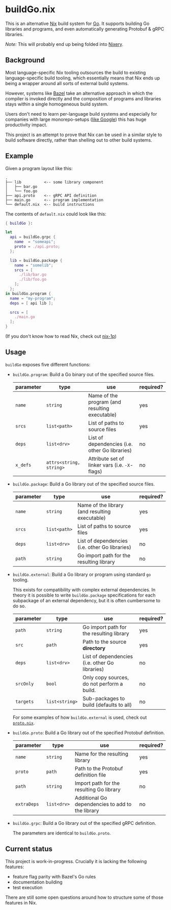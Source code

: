 buildGo.nix
===========

This is an alternative [Nix][] build system for [Go][]. It supports building Go
libraries and programs, and even automatically generating Protobuf & gRPC
libraries.

*Note:* This will probably end up being folded into [Nixery][].

## Background

Most language-specific Nix tooling outsources the build to existing
language-specific build tooling, which essentially means that Nix ends up being
a wrapper around all sorts of external build systems.

However, systems like [Bazel][] take an alternative approach in which the
compiler is invoked directly and the composition of programs and libraries stays
within a single homogeneous build system.

Users don't need to learn per-language build systems and especially for
companies with large monorepo-setups ([like Google][]) this has huge
productivity impact.

This project is an attempt to prove that Nix can be used in a similar style to
build software directly, rather than shelling out to other build systems.

## Example

Given a program layout like this:

```
.
├── lib          <-- some library component
│   ├── bar.go
│   └── foo.go
├── api.proto    <-- gRPC API definition
├── main.go      <-- program implementation
└── default.nix  <-- build instructions
```

The contents of `default.nix` could look like this:

```nix
{ buildGo }:

let
  api = buildGo.grpc {
    name  = "someapi";
    proto = ./api.proto;
  };

  lib = buildGo.package {
    name = "somelib";
    srcs = [
      ./lib/bar.go
      ./lib/foo.go
    ];
  };
in buildGo.program {
  name = "my-program";
  deps = [ api lib ];

  srcs = [
    ./main.go
  ];
}
```

(If you don't know how to read Nix, check out [nix-1p][])

## Usage

`buildGo` exposes five different functions:

* `buildGo.program`: Build a Go binary out of the specified source files.

  | parameter | type                    | use                                            | required? |
  |-----------|-------------------------|------------------------------------------------|-----------|
  | `name`    | `string`                | Name of the program (and resulting executable) | yes       |
  | `srcs`    | `list<path>`            | List of paths to source files                  | yes       |
  | `deps`    | `list<drv>`             | List of dependencies (i.e. other Go libraries) | no        |
  | `x_defs`  | `attrs<string, string>` | Attribute set of linker vars (i.e. `-X`-flags) | no        |

* `buildGo.package`: Build a Go library out of the specified source files.

  | parameter | type         | use                                            | required? |
  |-----------|--------------|------------------------------------------------|-----------|
  | `name`    | `string`     | Name of the library (and resulting executable) | yes       |
  | `srcs`    | `list<path>` | List of paths to source files                  | yes       |
  | `deps`    | `list<drv>`  | List of dependencies (i.e. other Go libraries) | no        |
  | `path`    | `string`     | Go import path for the resulting library       | no        |

* `buildGo.external`: Build a Go library or program using standard `go` tooling.

  This exists for compatibility with complex external dependencies. In theory it
  is possible to write `buildGo.package` specifications for each subpackage of
  an external dependency, but it is often cumbersome to do so.

  | parameter | type           | use                                            | required? |
  |-----------|----------------|------------------------------------------------|-----------|
  | `path`    | `string`       | Go import path for the resulting library       | yes       |
  | `src`     | `path`         | Path to the source **directory**               | yes       |
  | `deps`    | `list<drv>`    | List of dependencies (i.e. other Go libraries) | no        |
  | `srcOnly` | `bool`         | Only copy sources, do not perform a build.     | no        |
  | `targets` | `list<string>` | Sub-packages to build (defaults to all)        | no        |

  For some examples of how `buildGo.external` is used, check out
  [`proto.nix`](./proto.nix).

* `buildGo.proto`: Build a Go library out of the specified Protobuf definition.

  | parameter   | type        | use                                              | required? |
  |-------------|-------------|--------------------------------------------------|-----------|
  | `name`      | `string`    | Name for the resulting library                   | yes       |
  | `proto`     | `path`      | Path to the Protobuf definition file             | yes       |
  | `path`      | `string`    | Import path for the resulting Go library         | no        |
  | `extraDeps` | `list<drv>` | Additional Go dependencies to add to the library | no        |

* `buildGo.grpc`: Build a Go library out of the specified gRPC definition.

  The parameters are identical to `buildGo.proto`.

## Current status

This project is work-in-progress. Crucially it is lacking the following features:

* feature flag parity with Bazel's Go rules
* documentation building
* test execution

There are still some open questions around how to structure some of those
features in Nix.

[Nix]: https://nixos.org/nix/
[Go]: https://golang.org/
[Nixery]: https://github.com/google/nixery
[Bazel]: https://bazel.build/
[like Google]: https://ai.google/research/pubs/pub45424
[nix-1p]: https://github.com/tazjin/nix-1p
